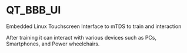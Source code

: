 # QT_BBB_UI
Embedded Linux Touchscreen Interface to mTDS to train and interaction

After training it can interact with various devices such as PCs, Smartphones, and Power wheelchairs.
